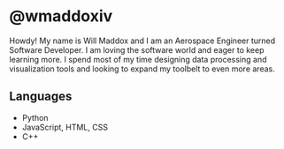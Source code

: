 # @wmaddoxiv

Howdy! My name is Will Maddox and I am an Aerospace Engineer turned Software Developer.
I am loving the software world and eager to keep learning more.
I spend most of my time designing data processing and visualization tools and looking to expand my toolbelt to even more areas.

## Languages

- Python
- JavaScript, HTML, CSS
- C++
